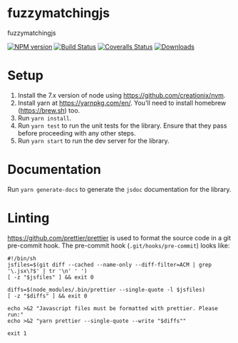 # fuzzymatchingjs
fuzzymatchingjs

[![NPM version][npm-image]][npm-url] [![Build Status][travis-image]][travis-url] [![Coveralls Status][coveralls-image]][coveralls-url] [![Downloads][downloads-image]][npm-url]

[downloads-image]: http://img.shields.io/npm/dm/fuzzymatchingjs.svg

[npm-url]: https://npmjs.org/package/fuzzymatching
[npm-image]: http://img.shields.io/npm/v/fuzzymatching.svg

[travis-url]: https://travis-ci.org/seanoshea/fuzzymatchingjs
[travis-image]: http://img.shields.io/travis/seanoshea/fuzzymatchingjs.svg

[coveralls-url]: https://coveralls.io/r/seanoshea/fuzzymatchingjs
[coveralls-image]: http://img.shields.io/coveralls/seanoshea/fuzzymatchingjs/develop.svg

# Setup
1. Install the 7.x version of node using https://github.com/creationix/nvm.
2. Install yarn at https://yarnpkg.com/en/. You'll need to install homebrew (https://brew.sh) too.
3. Run `yarn install`.
4. Run `yarn test` to run the unit tests for the library. Ensure that they pass before proceeding with any other steps.
5. Run `yarn start` to run the dev server for the library.

# Documentation
Run `yarn generate-docs` to generate the `jsdoc` documentation for the library.

# Linting
https://github.com/prettier/prettier is used to format the source code in a git pre-commit hook. The pre-commit hook (`.git/hooks/pre-commit`) looks like:
```
#!/bin/sh
jsfiles=$(git diff --cached --name-only --diff-filter=ACM | grep '\.jsx\?$' | tr '\n' ' ')
[ -z "$jsfiles" ] && exit 0

diffs=$(node_modules/.bin/prettier --single-quote -l $jsfiles)
[ -z "$diffs" ] && exit 0

echo >&2 "Javascript files must be formatted with prettier. Please run:"
echo >&2 "yarn prettier --single-quote --write "$diffs""

exit 1
```
